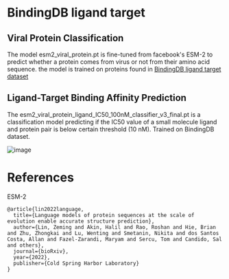 # BindingDB ligand target

## Viral Protein Classification
The model esm2_viral_protein.pt is fine-tuned from facebook's ESM-2 to predict whether a protein comes from virus or not from their amino acid sequence. the model is trained on proteins found in <a href='https://library.ucsd.edu/dc/object/bb6496315b'>BindingDB ligand target dataset</a>

## Ligand-Target Binding Affinity Prediction
The esm2_viral_protein_ligand_IC50_100nM_classifier_v3_final.pt is a classification model predicting if the IC50 value of a small molecule ligand and protein pair is below certain threshold (10 nM). Trained on BindingDB dataset.

![image](https://github.com/warastra/ligand_target_prediction/assets/36398445/a3580417-a402-4c0c-9f07-4775a4777f12)


# References
ESM-2
```
@article{lin2022language,
  title={Language models of protein sequences at the scale of evolution enable accurate structure prediction},
  author={Lin, Zeming and Akin, Halil and Rao, Roshan and Hie, Brian and Zhu, Zhongkai and Lu, Wenting and Smetanin, Nikita and dos Santos Costa, Allan and Fazel-Zarandi, Maryam and Sercu, Tom and Candido, Sal and others},
  journal={bioRxiv},
  year={2022},
  publisher={Cold Spring Harbor Laboratory}
}
```
